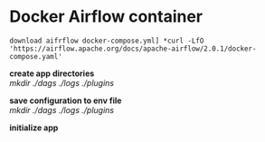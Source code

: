 # Docker Airflow container
`download aifrflow docker-compose.yml] *curl -LfO 'https://airflow.apache.org/docs/apache-airflow/2.0.1/docker-compose.yaml'`

**create app directories**<br>
*mkdir ./dags ./logs ./plugins*

**save configuration to env file**<br>
*mkdir ./dags ./logs ./plugins*


**initialize app**